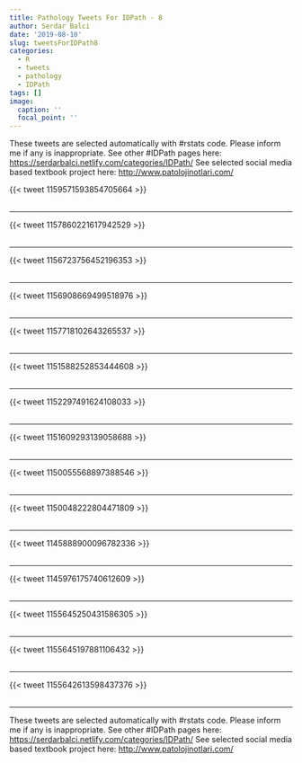 ```yaml
---
title: Pathology Tweets For IDPath - 8
author: Serdar Balci
date: '2019-08-10'
slug: tweetsForIDPath8
categories:
  - R
  - tweets
  - pathology
  - IDPath
tags: []
image:
  caption: ''
  focal_point: ''
---
```



These tweets are selected automatically with #rstats code. Please inform me if any is inappropriate.
See other #IDPath pages here: https://serdarbalci.netlify.com/categories/IDPath/ 
See selected social media based textbook project here: http://www.patolojinotlari.com/

{{< tweet 1159571593854705664 >}}
<br>
<br>
<hr>
{{< tweet 1157860221617942529 >}}
<br>
<br>
<hr>
{{< tweet 1156723756452196353 >}}
<br>
<br>
<hr>
{{< tweet 1156908669499518976 >}}
<br>
<br>
<hr>
{{< tweet 1157718102643265537 >}}
<br>
<br>
<hr>
{{< tweet 1151588252853444608 >}}
<br>
<br>
<hr>
{{< tweet 1152297491624108033 >}}
<br>
<br>
<hr>
{{< tweet 1151609293139058688 >}}
<br>
<br>
<hr>
{{< tweet 1150055568897388546 >}}
<br>
<br>
<hr>
{{< tweet 1150048222804471809 >}}
<br>
<br>
<hr>
{{< tweet 1145888900096782336 >}}
<br>
<br>
<hr>
{{< tweet 1145976175740612609 >}}
<br>
<br>
<hr>
{{< tweet 1155645250431586305 >}}
<br>
<br>
<hr>
{{< tweet 1155645197881106432 >}}
<br>
<br>
<hr>
{{< tweet 1155642613598437376 >}}
<br>
<br>
<hr>


These tweets are selected automatically with #rstats code. Please inform me if any is inappropriate.
See other #IDPath pages here: https://serdarbalci.netlify.com/categories/IDPath/ 
See selected social media based textbook project here: http://www.patolojinotlari.com/
